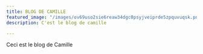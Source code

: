 ```yaml
---
title: BLOG DE CAMILLE
featured_image: "/images/ov69uso2sie6reaw34dgc0psyjveiprde5zpquvuqsk.png"
description: C'est le blog de camille

---
```

Ceci est le blog de Camille